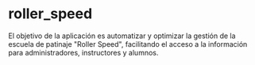 # roller_speed
El objetivo de la aplicación es automatizar y optimizar la gestión de la escuela de patinaje "Roller Speed", facilitando el acceso a la información para administradores, instructores y alumnos.
